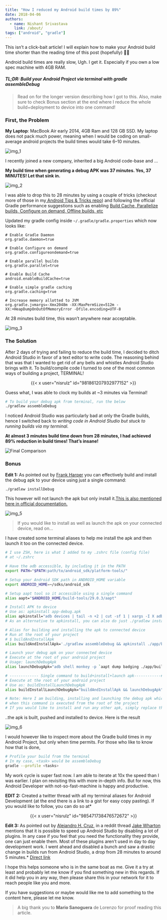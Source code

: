 ```yaml
---
title: "How I reduced my Android build times by 89%"
date: 2018-04-06
authors:
  - name: Nishant Srivastava
    link: /about/
tags: ["android", "gradle"]
---
```


This isn’t a click-bait article! I will explain how to make your Android build time shorter than the reading time of this post (hopefully) 🏃🏻

Android build times are really slow, Ugh. I get it. Especially if you own a low spec machine with 4GB RAM.

##### TL;DR: Build your Android Project via terminal with gradle assembleDebug

> Read on for the longer version describing how I got to this.
> Also, make sure to check Bonus section at the end where I reduce the whole build+deployment to device into one command!

### First, the Problem

**My Laptop**: MacBook Air early 2014, 4GB Ram and 128 GB SSD.
My laptop does not pack much power, meaning when I would be coding on small-average android projects the build times would take 6–10 minutes.

![img_1](img_1.webp)

I recently joined a new company, inherited a big Android code-base and …

**My build time when generating a debug APK was 37 minutes. Yes, 37 MINUTES! Let that sink in.**

![img_2](img_2.webp)

I was able to drop this to 28 minutes by using a couple of tricks (checkout more of those in my[ Android Tips & Tricks repo](https://github.com/nisrulz/android-tips-tricks)) and following the official Gradle performance suggestions such as enabling [Build Cache, Parallelize builds, Configure on demand, Offline builds, etc](https://guides.gradle.org/performance/)

Updated my gradle config inside `~/.gradle/gradle.properties` which now looks like:

```text
# Enable Gradle Daemon
org.gradle.daemon=true

# Enable Configure on demand
org.gradle.configureondemand=true

# Enable parallel builds
org.gradle.parallel=true

# Enable Build Cache
android.enableBuildCache=true

# Enable simple gradle caching
org.gradle.caching=true

# Increase memory allotted to JVM
org.gradle.jvmargs=-Xmx2048m -XX:MaxPermSize=512m -XX:+HeapDumpOnOutOfMemoryError -Dfile.encoding=UTF-8
```

At 28 minutes build time, this wasn’t anywhere near acceptable.

![img_3](img_3.webp)

### The Solution

After 2 days of trying and failing to reduce the build time, I decided to ditch Android Studio in favor of a text editor to write code. The reasoning behind that was that I wanted to get rid of any bells and whistles Android Studio brings with it. To build/compile code I turned to one of the most common ways of building a project, TERMINAL!

<center>{{< x user="nisrulz" id="981861207932977152" >}}</center>

Guess what, I was able to clock my builds at ~3 minutes via Terminal!

```bash
# To build your debug apk from terminal, run the below
./gradlew assembleDebug
```

I noticed Android Studio was particularly bad at only the Gradle builds, hence I switched back to _writing code in Android Studio but stuck to running builds via my terminal._

**At almost 3 minutes build time down from 28 minutes, I had achieved 89% reduction in build times! That’s insane!**

![Final Comparison](img_4.png)

### Bonus

**Edit 1:** As pointed out by [Frank Harper](https://twitter.com/franklinharper) you can effectively build and install the debug apk to your device using just a single command:

```bash
./gradlew installDebug
```

This however will not launch the apk but only install it.[This is also mentioned here in official documentation.](https://developer.android.com/studio/build/building-cmdline.html#DebugMode)

![img_5](img_5.png)

> If you would like to install as well as launch the apk on your connected device, read on…

I have created some terminal aliases to help me install the apk and then launch it too on the connected device.

```bash
# I use ZSH, here is what I added to my .zshrc file (config file)
# at ~/.zshrc

# Have the adb accessible, by including it in the PATH
export PATH="$PATH:path/to/android_sdk/platform-tools/"

# Setup your Android SDK path in ANDROID_HOME variable
export ANDROID_HOME=~/sdks/android_sdk

# Setup aapt tool so it accessible using a single command
alias aapt="$ANDROID_HOME/build-tools/29.0.3/aapt"

# Install APK to device
# Use as: apkinstall app-debug.apk
alias apkinstall="adb devices | tail -n +2 | cut -sf 1 | xargs -I X adb -s X install -r $1"
# As an alternative to apkinstall, you can also do just ./gradlew installDebug

# Alias for building and installing the apk to connected device
# Run at the root of your project
# $ buildAndInstallApk
alias buildAndInstallApk='./gradlew assembleDebug && apkinstall ./app/build/outputs/apk/debug/app-debug.apk'

# Launch your debug apk on your connected device
# Execute at the root of your android project
# Usage: launchDebugApk
alias launchDebugApk="adb shell monkey -p `aapt dump badging ./app/build/outputs/apk/debug/app-debug.apk | grep -e 'package: name' | cut -d \' -f 2` 1"

# ------------- Single command to build+install+launch apk------------#
# Execute at the root of your android project
# Use as: buildInstallLaunchDebugApk
alias buildInstallLaunchDebugApk="buildAndInstallApk && launchDebugApk"

# Note: Here I am building, installing and launching the debug apk which is usually in the path: `./app/build/outputs/apk/debug/app-debug.apk`
# when this command is executed from the root of the project
# If you would like to install and run any other apk, simply replace the path for debug apk with path of your own apk
```

..the apk is built, pushed and installed to device. Here is the result

![img_6](img_6.png)

I would however like to inspect more about the Gradle build times in my Android Project, but only when time permits. For those who like to know how that is done,

```bash
# Profile your build from the terminal
# In my case, <task> would be assembleDebug
gradle --profile <tasks>
```

My work cycle is super fast now. I am able to iterate at 10x the speed than I was earlier. I plan on revisiting this with more in-depth info. But for now, this Android Developer with not-so-fast-machine is happy and productive.

**EDIT 2:** Created a twitter thread with all my terminal aliases for Android Development (at the end there is a link to a gist for easy copy pasting). If you would like to follow, you can do so at\*

<center>{{< x user="nisrulz" id="985471738476572672" >}}</center>

**Edit 3:** As pointed out by [Alejandro H. Cruz](https://twitter.com/AlejandroHCruz), in a reddit thread [Jake Wharton](https://twitter.com/JakeWharton) mentions that it is possible to speed up Android Studio by disabling a lot of plugins. In any case if you feel that you need the functionality they provide, one can just enable them. Most of these plugins aren’t used in day to day development work. I went ahead and disabled a bunch and saw a drastic change in builds run from Android Studio, a drop from 28 minutes to around 5 minutes.\* [Direct link](https://www.reddit.com/r/androiddev/comments/7sxhig/android_studio_slower_when_using_kotlin/dt88pgn/)

I hope this helps someone who is in the same boat as me. Give it a try at least and probably let me know if you find something new in this regards.
If it did help you in any way, then please share this in your network for it to reach people like you and more.

If you have suggestions or maybe would like me to add something to the content here, please let me know.

> A big thank you to **Mario Sanoguera** de Lorenzo for proof reading this article.
